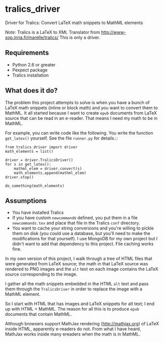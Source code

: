 tralics_driver
==============

Driver for Tralics: Convert LaTeX math snippets to MathML elements

*Note*: Tralics is a LaTeX to XML Translator from http://www-sop.inria.fr/marelle/tralics/
This is only a driver.

Requirements
-------------

  * Python 2.6 or greater
  * Pexpect package
  * Tralics installation

What does it do?
----------------

The problem this project attempts to solve is when you have a bunch of LaTeX math
snippets (inline or block math) and you want to convert them to MathML. It all started
because I want to create ``epub`` documents from LaTeX source that can be read in an e-reader.
That means I need my math to be in MathML.

For example, you can write code like the following.
You write the function ``get_latex()`` yourself. See the file ``runner.py`` for details.::

    from tralics_driver import driver
    math_elements = list()

    driver = driver.TralicsDriver()
    for s in get_latex():
        mathml_elem = driver.convert(s)
        math_elements.append(mathml_elem)
    driver.stop()

    do_something(math_elements)

Assumptions
------------

  * You have installed Tralics
  * If you have custom ``newcommand``s defined, you put them in a file ``newcommands.tex`` and place that file in the Tralics ``conf`` directory.
  * You want to cache your string conversions and you're willing to pickle them on disk (you could use a database, but you'll need to make the modifications for that yourself). I use MongoDB for my own project but I didn't want to add that dependency to this project. File caching works fine.

In my own version of this project, I walk through a tree of HTML files that were generated from LaTeX source; the math in that LaTeX source was rendered to PNG images and the ``alt`` text on each image contains the LaTeX source corresponding to the image.

I gather all the math snippets embedded in the HTML ``alt`` text and pass them through the ``TralicsDriver`` in order to replace the image with a MathML element.

So I start with HTML that has images and LaTeX snippets for alt text; I end up with HTML + MathML. The reason for all this is to produce ``epub`` documents that contain MathML.

Although browsers support MathJax rendering (http://mathjax.org) of LaTeX inside HTML, apparently e-readers do not.
From what I have heard, MathJax works inside many ereaders when the math is in MathML.




